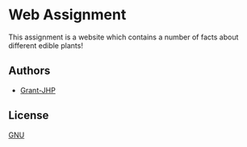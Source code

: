 # Web Assignment

This assignment is a website which contains a number of facts about different edible plants!


## Authors

- [Grant-JHP](https://www.github.com/Grant-JHP)


## License

[GNU](https://choosealicense.com/licenses/gpl-3.0/)